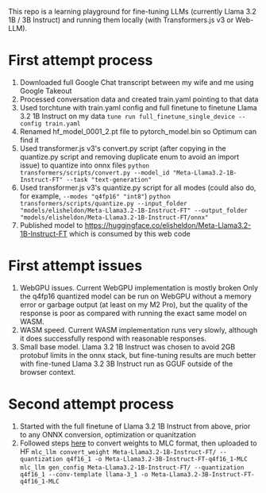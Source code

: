 This repo is a learning playground for fine-tuning LLMs (currently Llama 3.2 1B / 3B Instruct) and running them locally (with Transformers.js v3 or Web-LLM).

# First attempt process
1. Downloaded full Google Chat transcript between my wife and me using Google Takeout
2. Processed conversation data and created train.yaml pointing to that data
3. Used torchtune with train.yaml config and full finetune to finetune Llama 3.2 1B Instruct on my data
`tune run full_finetune_single_device --config train.yaml`
4. Renamed hf_model_0001_2.pt file to pytorch_model.bin so Optimum can find it
5. Used transformer.js v3's convert.py script (after copying in the quantize.py script and removing duplicate enum to avoid an import issue) to quantize into onnx files
`python transformers/scripts/convert.py --model_id "Meta-Llama3.2-1B-Instruct-FT" --task "text-generation"`
6. Used transformer.js v3's quantize.py script for all modes (could also do, for example, `--modes "q4fp16" "int8"`)
`python transformers/scripts/quantize.py --input_folder "models/elisheldon/Meta-Llama3.2-1B-Instruct-FT" --output_folder "models/elisheldon/Meta-Llama3.2-1B-Instruct-FT/onnx"`
7. Published model to https://huggingface.co/elisheldon/Meta-Llama3.2-1B-Instruct-FT which is consumed by this web code

# First attempt issues
1. WebGPU issues. Current WebGPU implementation is mostly broken Only the q4fp16 quantized model can be run on WebGPU without a memory error or garbage output (at least on my M2 Pro), but the quality of the response is poor as compared with running the exact same model on WASM.
2. WASM speed. Current WASM implementation runs very slowly, although it does successfully respond with reasonable responses.
3. Small base model. Llama 3.2 1B Instruct was chosen to avoid 2GB protobuf limits in the onnx stack, but fine-tuning results are much better with fine-tuned Llama 3.2 3B Instruct run as GGUF outside of the browser context.

# Second attempt process
1. Started with the full finetune of Llama 3.2 1B Instruct from above, prior to any ONNX conversion, optimization or quanitzation
2. Followed steps [here](https://llm.mlc.ai/docs/deploy/webllm.html#bring-your-own-model-variant) to convert weights to MLC format, then uploaded to HF
`mlc_llm convert_weight Meta-Llama3.2-1B-Instruct-FT/ --quantization q4f16_1 -o Meta-Llama3.2-3B-Instruct-FT-q4f16_1-MLC`
`mlc_llm gen_config Meta-Llama3.2-1B-Instruct-FT/ --quantization q4f16_1 --conv-template llama-3_1 -o Meta-Llama3.2-3B-Instruct-FT-q4f16_1-MLC`